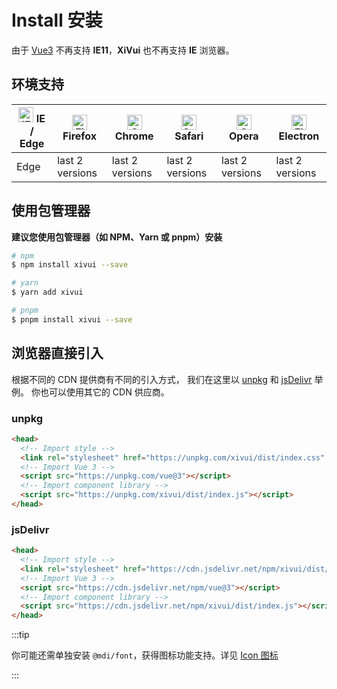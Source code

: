 # Install 安装

由于 [Vue3](https://cn.vuejs.org/about/faq.html#what-browsers-does-vue-support) 不再支持 **IE11**，**XiVui** 也不再支持 **IE** 浏览器。

## 环境支持

| <img src="https://cdn.jsdelivr.net/npm/@browser-logos/edge/edge_48x48.png" alt="IE / Edge" width="24px" height="24px" /> IE / Edge | <img src="https://cdn.jsdelivr.net/npm/@browser-logos/firefox/firefox_48x48.png" alt="Firefox" width="24px" height="24px" /> Firefox | <img src="https://cdn.jsdelivr.net/npm/@browser-logos/chrome/chrome_48x48.png" alt="Chrome" width="24px" height="24px" /> Chrome | <img src="https://cdn.jsdelivr.net/npm/@browser-logos/safari/safari_48x48.png" alt="Safari" width="24px" height="24px" /> Safari | <img src="https://cdn.jsdelivr.net/npm/@browser-logos/opera/opera_48x48.png" alt="Opera" width="24px" height="24px" /> Opera | <img src="https://cdn.jsdelivr.net/npm/@browser-logos/electron/electron_48x48.png" alt="Electron" width="24px" height="24px" /> Electron |
| --------- | --------- | --------- | --------- | --------- | --------- |
| Edge| last 2 versions| last 2 versions| last 2 versions| last 2 versions| last 2 versions


## 使用包管理器

**建议您使用包管理器（如 NPM、Yarn 或 pnpm）安装**

```bash
# npm
$ npm install xivui --save

# yarn
$ yarn add xivui

# pnpm
$ pnpm install xivui --save
```


## 浏览器直接引入

根据不同的 CDN 提供商有不同的引入方式， 我们在这里以 [unpkg](https://unpkg.com/) 和 [jsDelivr](https://www.jsdelivr.com/) 举例。 你也可以使用其它的 CDN 供应商。

### unpkg

```html
<head>
  <!-- Import style -->
  <link rel="stylesheet" href="https://unpkg.com/xivui/dist/index.css" />
  <!-- Import Vue 3 -->
  <script src="https://unpkg.com/vue@3"></script>
  <!-- Import component library -->
  <script src="https://unpkg.com/xivui/dist/index.js"></script>
</head>
```

### jsDelivr

```html
<head>
  <!-- Import style -->
  <link rel="stylesheet" href="https://cdn.jsdelivr.net/npm/xivui/dist/index.css" />
  <!-- Import Vue 3 -->
  <script src="https://cdn.jsdelivr.net/npm/vue@3"></script>
  <!-- Import component library -->
  <script src="https://cdn.jsdelivr.net/npm/xivui/dist/index.js"></script>
</head>
```

:::tip

你可能还需单独安装 `@mdi/font`，获得图标功能支持。详见 [Icon 图标](./icon.md)

:::